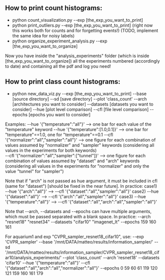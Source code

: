 ## How to print count histograms:
* python count_visualization.py --exp [the_exp_you_want_to_print]
* python print_outliers.py --exp [the_exp_you_want_to_print]  (right now this works both for counts and for forgetting events!) (TODO, implement the same idea for noisy labels)
* python organize_experiment_analysis.py --exp [the_exp_you_want_to_organize]

Now you have inside the "analysis_experiments" folder (which is inside [the_exp_you_want_to_organize]) all the experiments numbered (accordingly to date) and containing all the pdf and log you need!



## How to print class count histograms:
* python new_data_viz.py --exp [the_exp_you_want_to_print] --base [source directory] --sd [save directory] --plot 'class_count' --arch [architectures you want to consider] --datasets [datasets you want to consider] --hue [plot level comparison] --cfl [file level comparison] --epochs [epochs you want to consider]

Examples:
--hue '{"temperature":"all"}'						-->		one bar for each value of the "temperature" keyword
--hue '{"temperature":[1.0,0.1]}'					-->		one bar for "temperature"==1.0, one for "temperature"==0.1
--cfl '{"normalizer":"all","sampler":"all"}'		-->		one figure for each combination of values assumed by "normalizer" and "sampler" keywords (considering all values in the experiments for both keywords)		
--cfl '{"normalizer":"all","sampler":["tunnel"]}'	-->		one figure for each combination of values assumed by "dataset" and "arch" keywords (considering all values in the experiments for "normalizer" and only the value "tunnel" for "sampler")		

Note that if "arch" is not passed as hue argument, it must be included in cfl (same for "dataset") [should be fixed in the near future]. In practice:
case1) --hue '{"arch":"all"}'			-->		--cfl '{"dataset":"all","sampler":"all"}'
case2) --hue '{"dataset":"all"}'		-->		--cfl '{"arch":"all","sampler":"all"}'
case3) --hue '{"temperature":"all"}'	-->		--cfl '{"dataset":"all","arch":"all","sampler":"all"}'

Note that --arch, --datasets and --epochs can have multiple arguments, which must be passed separated with a blank space. In practice:
--arch "resnet18" "resnet34"
--datasets "cifar10" "imagenet_lt"
--epochs 159 160 161

For aquarium1 and exp "CVPR_sampler_resnet18_cifar10", use:
--exp 'CVPR_sampler'
--base '/mnt/DATA/matteo/results/information_sampler/'
--sd '/mnt/DATA/matteo/results/information_sampler/CVPR_sampler_resnet18_cifar10/analysis_experiments/'
--plot 'class_count' 
--arch 'resnet18' 
--datasets 'cifar10' 
--hue '{"temperature":"all"}' 
--cfl '{"dataset":"all","arch":"all","normalizer":"all"}' 
--epochs 0 59 60 61 119 120 121 159 160 161 179
